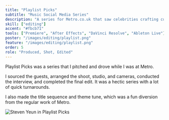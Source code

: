 ```yaml
---
title: "Playlist Picks"
subtitle: "Music Social Media Series"
description: "A series for Metro.co.uk that saw celebrities crafting custom playlists"
skill: ["editing"]
accent: "#fbcb71"
tools: ["Premiere", "After Effects", "DaVinci Resolve", "Ableton Live"]
poster: "/images/editing/playlist.png"
feature: "/images/editing/playlist.png"
order: 5
role: "Produced, Shot, Edited"
---
```


Playlist Picks was a series that I pitched and drove while I was at Metro.

I sourced the guests, arranged the shoot, studio, and cameras, conducted the interview, and completed the final edit. It was a hectic series with a lot of quick turnarounds.

I also made the title sequence and theme tune, which was a fun diversion from the regular work of Metro.

<img alt='Steven Yeun in Playlist Picks' src="../images/editing/play2.jpg">
